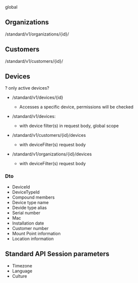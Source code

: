 global
## Organizations
/standard/v1/organizations/{id}/

## Customers
/standard/v1/customers/{id}/



## Devices

? only active devices?

* /standard/v1/devices/{id}
  * Accesses a specific device, permissions will be checked

* /standard/v1/devices:
  * with device filter(s) in request body, global scope

* /standard/v1/customers/{id}/devices
  * with deviceFilter(s) request body

* /standard/v1/organizations/{id}/devices
  * with deviceFilter(s) request body

### Dto
* DeviceId
* DeviceTypeId
* Compound members
* Device type name
* Devide type alias
* Serial number
* Mac
* Installation date
* Customer number
* Mount Point information
* Location information

## Standard API Session parameters
* Timezone
* Language
* Culture

